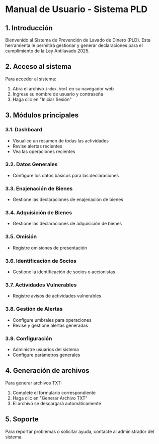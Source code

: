 # Manual de Usuario - Sistema PLD

## 1. Introducción

Bienvenido al Sistema de Prevención de Lavado de Dinero (PLD). Esta herramienta le permitirá gestionar y generar declaraciones para el cumplimiento de la Ley Antilavado 2025.

## 2. Acceso al sistema

Para acceder al sistema:
1. Abra el archivo `index.html` en su navegador web
2. Ingrese su nombre de usuario y contraseña
3. Haga clic en "Iniciar Sesión"

## 3. Módulos principales

### 3.1. Dashboard
- Visualice un resumen de todas las actividades
- Revise alertas recientes
- Vea las operaciones recientes

### 3.2. Datos Generales
- Configure los datos básicos para las declaraciones

### 3.3. Enajenación de Bienes
- Gestione las declaraciones de enajenación de bienes

### 3.4. Adquisición de Bienes
- Gestione las declaraciones de adquisición de bienes

### 3.5. Omisión
- Registre omisiones de presentación

### 3.6. Identificación de Socios
- Gestione la identificación de socios o accionistas

### 3.7. Actividades Vulnerables
- Registre avisos de actividades vulnerables

### 3.8. Gestión de Alertas
- Configure umbrales para operaciones
- Revise y gestione alertas generadas

### 3.9. Configuración
- Administre usuarios del sistema
- Configure parámetros generales

## 4. Generación de archivos

Para generar archivos TXT:
1. Complete el formulario correspondiente
2. Haga clic en "Generar Archivo TXT"
3. El archivo se descargará automáticamente

## 5. Soporte

Para reportar problemas o solicitar ayuda, contacte al administrador del sistema.